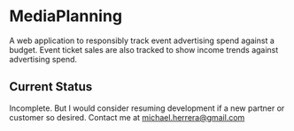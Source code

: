 # MediaPlanning

A web application to responsibly track event advertising spend against a budget.  Event ticket sales are also tracked to show income trends against advertising spend.

## Current Status

Incomplete.  But I would consider resuming development if a new partner or customer so desired.  Contact me at <michael.herrera@gmail.com>
